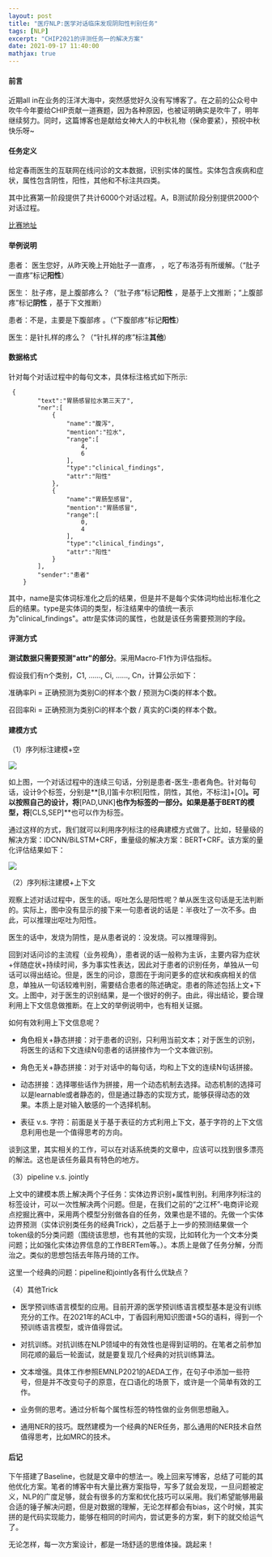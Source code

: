 ```yaml
---
layout: post
title: "医疗NLP:医学对话临床发现阴阳性判别任务"
tags: [NLP]
excerpt: "CHIP2021的评测任务一的解决方案"
date: 2021-09-17 11:40:00
mathjax: true
---
```


#### 前言

近期all in在业务的汪洋大海中，突然感觉好久没有写博客了。在之前的公众号中吹牛今年要给CHIP贡献一道赛题，因为各种原因，也被证明确实是吹牛了，明年继续努力。同时，这篇博客也是献给女神大人的中秋礼物（保命要紧），预祝中秋快乐呀~

#### 任务定义

给定春雨医生的互联网在线问诊的文本数据，识别实体的属性。实体包含疾病和症状，属性包含阴性，阳性，其他和不标注共四类。

其中比赛第一阶段提供了共计6000个对话过程。A，B测试阶段分别提供2000个对话过程。

[比赛地址](http://www.cips-chip.org.cn/2021/eval1)

#### 举例说明

患者： 医生您好，从昨天晚上开始肚子一直疼， ，吃了布洛芬有所缓解。（“肚子一直疼”标记**阳性**）

医生： 肚子疼，是上腹部疼么？（“肚子疼”标记**阳性** ，是基于上文推断；“上腹部疼”标记**阴性** ，基于下文推断）

患者：不是，主要是下腹部疼 。（“下腹部疼”标记**阳性**）

医生：是针扎样的疼么？（“针扎样的疼”标注**其他**）


#### 数据格式

针对每个对话过程中的每句文本，具体标注格式如下所示:

```
 {
        "text":"胃肠感冒拉水第三天了",
        "ner":[
            {
                "name":"腹泻",
                "mention":"拉水",
                "range":[
                    4,
                    6
                ],
                "type":"clinical_findings",
                "attr":"阳性"
            },
            {
                "name":"胃肠型感冒",
                "mention":"胃肠感冒",
                "range":[
                    0,
                    4
                ],
                "type":"clinical_findings",
                "attr":"阳性"
            }
        ],
        "sender":"患者"
    }
```

其中，name是实体词标准化之后的结果，但是并不是每个实体词均给出标准化之后的结果。type是实体词的类型，标注结果中的值统一表示为"clinical_findings"。attr是实体词的属性，也就是该任务需要预测的字段。

#### 评测方式

**测试数据只需要预测"attr"的部分**。采用Macro-F1作为评估指标。

假设我们有n个类别，C1, ……, Ci, ……, Cn，计算公示如下：

准确率Pi = 正确预测为类别Ci的样本个数 / 预测为Ci类的样本个数。

召回率Ri = 正确预测为类别Ci的样本个数 / 真实的Ci类的样本个数。

#### 建模方式

（1）序列标注建模+空

![](https://s3.bmp.ovh/imgs/2021/09/9318aed67953fb51.png)

如上图，一个对话过程中的连续三句话，分别是患者-医生-患者角色。针对每句话，设计9个标签，分别是**[B,I]笛卡尔积[阳性，阴性，其他，不标注]+[O]**。可以按照自己的设计，将**[PAD,UNK]**也作为标签的一部分。如果是基于BERT的模型，将**[CLS,SEP]**也可以作为标签。

通过这样的方式，我们就可以利用序列标注的经典建模方式做了。比如，轻量级的解决方案：IDCNN/BiLSTM+CRF，重量级的解决方案：BERT+CRF。该方案的量化评估结果如下：

![](https://s3.bmp.ovh/imgs/2021/09/ca6ac4d58fd4d4b9.png)

（2）序列标注建模+上下文

观察上述对话过程中，医生的话。呕吐怎么是阳性呢？单从医生这句话是无法判断的。实际上，图中没有显示的接下来一句患者说的话是：半夜吐了一次不多。由此，可以推理出呕吐为阳性。

医生的话中，发烧为阴性，是从患者说的：没发烧。可以推理得到。

回到对话问诊的主流程（业务视角），患者说的话一般称为主诉，主要内容为症状+伴随症状+持续时间，多为事实性表达，因此对于患者的识别任务，单独从一句话可以得出结论。但是，医生的问诊，意图在于询问更多的症状和疾病相关的信息，单独从一句话较难判别，需要结合患者的陈述确定。患者的陈述包括上文+下文。上图中，对于医生的识别结果，是一个很好的例子。由此，得出结论，要合理利用上下文信息做推断。在上文的举例说明中，也有相关证据。

如何有效利用上下文信息呢？

+ 角色相关+静态拼接：对于患者的识别，只利用当前文本；对于医生的识别，将医生的话和下文连续N句患者的话拼接作为一个文本做识别。

+ 角色无关+静态拼接：对于对话中的每句话，均和上下文的连续N句话拼接。
 
+ 动态拼接：选择哪些话作为拼接，用一个动态机制去选择。动态机制的选择可以是learnable或者静态的，但是通过静态的实现方式，能够获得动态的效果。本质上是对输入敏感的一个选择机制。

+ 表征 v.s. 字符：前面是关于基于表征的方式利用上下文，基于字符的上下文信息利用也是一个值得思考的方向。

谈到这里，其实相关的工作，可以在对话系统类的文章中，应该可以找到很多漂亮的解法。这也是该任务最具有特色的地方。

（3）pipeline v.s. jointly

上文中的建模本质上解决两个子任务：实体边界识别+属性判别。利用序列标注的标签设计，可以一次性解决两个问题。但是，在我们之前的“之江杯”-电商评论观点挖掘比赛中，采用两个模型分别做各自的任务，效果也是不错的。先做一个实体边界预测（实体识别类任务的经典Trick），之后基于上一步的预测结果做一个token级的5分类问题（围绕该思想，也有其他的实现，比如转化为一个文本分类问题；比如强化实体边界信息的工作BERTem等。）。本质上是做了任务分解，分而治之。类似的思想包括去年陈丹琦的工作。

这里一个经典的问题：pipeline和jointly各有什么优缺点？

（4）其他Trick

+ 医学预训练语言模型的应用。目前开源的医学预训练语言模型基本是没有训练充分的工作。在2021年的ACL中，丁香园利用知识图谱+5G的语料，得到一个预训练语言模型，或许值得尝试。

+ 对抗训练。对抗训练在NLP领域中的有效性也是得到证明的。在笔者之前参加同花顺的最后一轮面试，就是要复现几个经典的对抗训练算法。

+ 文本增强。具体工作参照EMNLP2021的AEDA工作，在句子中添加一些符号，但是并不改变句子的原意，在口语化的场景下，或许是一个简单有效的工作。

+ 业务侧的思考。通过分析每个属性标签的特性做的业务侧思想融入。

+ 通用NER的技巧。既然建模为一个经典的NER任务，那么通用的NER技术自然值得思考，比如MRC的技术。

#### 后记

下午搭建了Baseline，也就是文章中的想法一。晚上回来写博客，总结了可能的其他优化方案。笔者的博客中有大量比赛方案指导，写多了就会发现，一旦问题被定义，NLP的广度足够，就会有很多的方案和优化技巧可以采用。我们希望能够用最合适的锤子解决问题，但是对数据的理解，无论怎样都会有bias，这个时候，其实拼的是代码实现能力，能够在相同的时间内，尝试更多的方案，剩下的就交给运气了。

无论怎样，每一次方案设计，都是一场舒适的思维体操。跳起来！